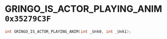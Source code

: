 # GRINGO_IS_ACTOR_PLAYING_ANIM `0x35279C3F`

```cpp
int GRINGO_IS_ACTOR_PLAYING_ANIM(int _Unk0, int _Unk1);
```